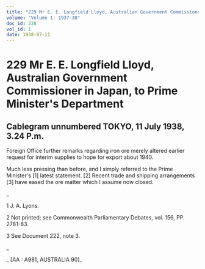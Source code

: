 ```yaml
---
title: "229 Mr E. E. Longfield Lloyd, Australian Government Commissioner in Japan, to Prime Minister's Department"
volume: "Volume 1: 1937-38"
doc_id: 228
vol_id: 1
date: 1938-07-11
---
```


# 229 Mr E. E. Longfield Lloyd, Australian Government Commissioner in Japan, to Prime Minister's Department

## Cablegram unnumbered TOKYO, 11 July 1938, 3.24 P.m.

Foreign Office further remarks regarding iron ore merely altered earlier request for interim supplies to hope for export about 1940.

Much less pressing than before, and I simply referred to the Prime Minister's [1] latest statement. [2] Recent trade and shipping arrangements [3] have eased the ore matter which I assume now closed.

_

1 J. A. Lyons.

2 Not printed; see Commonwealth Parliamentary Debates, vol. 156, PP. 2781-83.

3 See Document 222, note 3.

_

_ [AA : A981, AUSTRALIA 90]_
